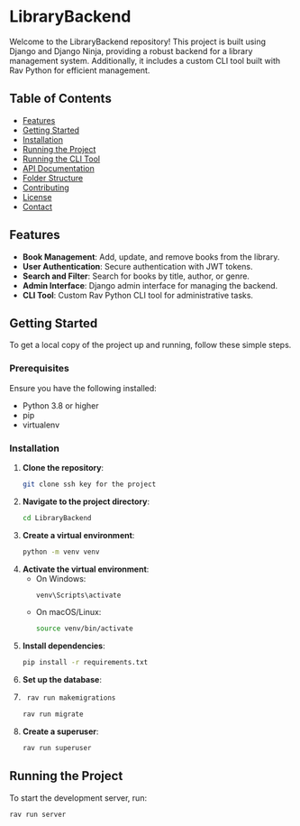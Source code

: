 # LibraryBackend

Welcome to the LibraryBackend repository! This project is built using Django and Django Ninja, providing a robust backend for a library management system. Additionally, it includes a custom CLI tool built with Rav Python for efficient management.

## Table of Contents
- [Features](#features)
- [Getting Started](#getting-started)
- [Installation](#installation)
- [Running the Project](#running-the-project)
- [Running the CLI Tool](#running-the-cli-tool)
- [API Documentation](#api-documentation)
- [Folder Structure](#folder-structure)
- [Contributing](#contributing)
- [License](#license)
- [Contact](#contact)

## Features

- **Book Management**: Add, update, and remove books from the library.
- **User Authentication**: Secure authentication with JWT tokens.
- **Search and Filter**: Search for books by title, author, or genre.
- **Admin Interface**: Django admin interface for managing the backend.
- **CLI Tool**: Custom Rav Python CLI tool for administrative tasks.

## Getting Started

To get a local copy of the project up and running, follow these simple steps.

### Prerequisites

Ensure you have the following installed:
- Python 3.8 or higher
- pip
- virtualenv

### Installation

1. **Clone the repository**:
    ```bash
    git clone ssh key for the project
    ```
2. **Navigate to the project directory**:
    ```bash
    cd LibraryBackend
    ```
3. **Create a virtual environment**:
    ```bash
    python -m venv venv
    ```
4. **Activate the virtual environment**:
    - On Windows:
      ```bash
      venv\Scripts\activate
      ```
    - On macOS/Linux:
      ```bash
      source venv/bin/activate
      ```
5. **Install dependencies**:
    ```bash
    pip install -r requirements.txt
    ```
6. **Set up the database**:
7. ```bash
    rav run makemigrations
    ```
    ```bash
    rav run migrate
    ```
8. **Create a superuser**:
    ```bash
    rav run superuser
    ```

## Running the Project

To start the development server, run:
```bash
rav run server
